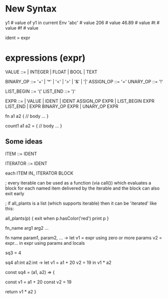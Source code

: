 # New Syntax

y1 # value of y1 in current Env
'abc' # value
206 # value
46.89 # value
#t # value
#f # value

ident = expr

expressions (expr)
==================
VALUE ::= 
       | INTEGER 
       | FLOAT 
       | BOOL 
       | TEXT

BINARY_OP ::= '+' | '*' | '<' | '>' | '&' | '|'
ASSIGN_OP ::= '='
UNARY_OP ::= '!'

LIST_BEGIN ::= '('
LIST_END ::= ')'

EXPR ::= 
      | VALUE 
      | IDENT
      | IDENT ASSIGN_OP EXPR
      | LIST_BEGIN EXPR LIST_END
      | EXPR BINARY_OP EXPR
      | UNARY_OP EXPR

fn a1 a2 {
  // body ...
}

count1 a1 a2 = {
  // body ...
}

Some ideas 
----------
ITEM ::= IDENT

ITERATOR ::= IDENT

each ITEM IN_ ITERATOR BLOCK

; every iterable can be used as a 
function (via call()) which evaluates a block
for each named item delivered by the iterable
and the block can also exit early

; if all_plants is a list (which supports iterable)
then it can be 'iterated' like this:


all_plants(p) {
    exit when p.hasColor('red')
    print p 
}

fn_name arg1 arg2 ...

fn name param1, param2, ... -> 
  let
   v1 = expr using zero or more params
   v2 = expr...
  in 
   expr using params and locals

sq3 = 4

sq4 a1:int a2:int -> 
let 
  v1 = a1 + 20
  v2 = 19
in
  v1 * a2


const sq4 = (a1, a2) => {

  const v1 = a1 + 20
  const v2 = 19

  return v1 * a2
}


